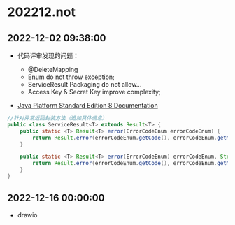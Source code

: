 # 202212.not

## 2022-12-02 09:38:00

- 代码评审发现的问题：
    - @DeleteMapping
    - Enum do not throw exception;
    - ServiceResult Packaging do not allow...
    - Access Key & Secret Key improve complexity;

- [Java Platform Standard Edition 8 Documentation](https://docs.oracle.com/javase/8/docs/index.html)

```Java
//针对异常返回封装方法（追加具体信息）
public class ServiceResult<T> extends Result<T> {
    public static <T> Result<T> error(ErrorCodeEnum errorCodeEnum) {
        return Result.error(errorCodeEnum.getCode(), errorCodeEnum.getMsg());
    }

    public static <T> Result<T> error(ErrorCodeEnum) errorCodeEnum, String appendMsg) {
        return Result.error(errorCodeEnum.getCode(), errorCodeEnum.getMsg() + appendMsg);
    }
}
```

## 2022-12-16 00:00:00

- drawio
